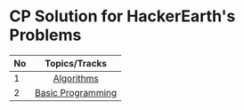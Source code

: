 # CP Solution for HackerEarth's Problems

|**No**| **Topics/Tracks** |
| ---- |:-----------------:|
| 1 | [Algorithms](./Algorithms/README.md) |
| 2 | [Basic Programming](./Basic%20Programming/README.md) |
